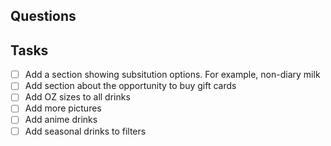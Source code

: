 ## Questions



## Tasks

- [ ] Add a section showing subsitution options. For example, non-diary milk
- [ ] Add section about the opportunity to buy gift cards
- [ ] Add OZ sizes to all drinks
- [ ] Add more pictures
- [ ] Add anime drinks
- [ ] Add seasonal drinks to filters